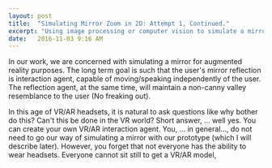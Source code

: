```yaml
---
layout: post
title:  "Simulating Mirror Zoom in 2D: Attempt 1, Continued."
excerpt: "Using image processing or computer vision to simulate a mirror"
date:   2016-11-03 9:16 AM
---
```


In our work, we are concerned with simulating a mirror for augmented reality purposes. The long term goal is such that the user's mirror reflection is interaction agent, capable of moving/speaking independently of the user. The reflection agent, at the same time, will maintain a non-canny valley resemblance to the user (No freaking out). 

In this age of VR/AR headsets, it is natural to ask questions like why bother do this? Can't this be done in the VR world? Short answer, ... well yes. You can create your own VR/AR interaction agent. You, ... in general..., do not need to go our way of simulating a mirror with our prototype (which I will describe later). However, you forget that not everyone has the ability to wear headsets. Everyone cannot sit still to get a VR/AR model,


